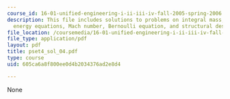 ```yaml
---
course_id: 16-01-unified-engineering-i-ii-iii-iv-fall-2005-spring-2006
description: This file includes solutions to problems on integral mass, momentum,
  energy equations, Mach number, Bernoulli equation, and structural design.
file_location: /coursemedia/16-01-unified-engineering-i-ii-iii-iv-fall-2005-spring-2006/605ca6a8f800ee0d4b2034376ad2e8d4_pset4_sol_04.pdf
file_type: application/pdf
layout: pdf
title: pset4_sol_04.pdf
type: course
uid: 605ca6a8f800ee0d4b2034376ad2e8d4

---
```

None